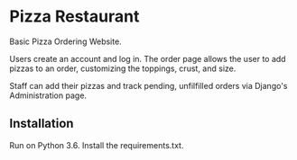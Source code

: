# Pizza Restaurant

Basic Pizza Ordering Website. 

Users create an account and log in. The order page allows the user to add pizzas to an order, customizing the toppings, crust, and size. 

Staff can add their pizzas and track pending, unfilfilled orders via Django's Administration page. 

## Installation
Run on Python 3.6. Install the requirements.txt. 